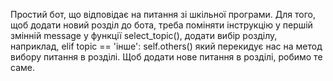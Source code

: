 Простий бот, що відповідає на питання зі шкільної програми.
Для того, щоб додати новий розділ до бота, треба поміняти інструкцію у першій змінній message у функції select_topic(), додати вибір розділу, наприклад, 
elif topic == 'інше':
    self.others()
який перекидує нас на метод вибору питання в розділі.
Щоб додати нове питання в розділі, робимо те саме.
